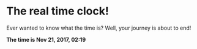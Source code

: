 # The real time clock!

Ever wanted to know what the time is? Well, your journey is about to end!

**The time is Nov 21, 2017, 02:19**